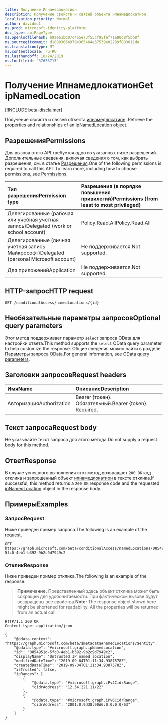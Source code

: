 ```yaml
---
title: Получение Ипнамедлокатион
description: Получение свойств и связей объекта ипнамедлокатион.
localization_priority: Normal
author: davidmu1
ms.prod: microsoft-identity-platform
doc_type: apiPageType
ms.openlocfilehash: b9aeb1bd07c465e73f55cf95fef71a80c8f5bb8f
ms.sourcegitcommit: d189830649794365464e37539e02239f883011da
ms.translationtype: MT
ms.contentlocale: ru-RU
ms.lasthandoff: 10/24/2019
ms.locfileid: "37653715"
---
```

# <a name="get-ipnamedlocation"></a><span data-ttu-id="9901b-103">Получение Ипнамедлокатион</span><span class="sxs-lookup"><span data-stu-id="9901b-103">Get ipNamedLocation</span></span>

[!INCLUDE [beta-disclaimer](../../includes/beta-disclaimer.md)]

<span data-ttu-id="9901b-104">Получение свойств и связей объекта [ипнамедлокатион](../resources/ipNamedLocation.md) .</span><span class="sxs-lookup"><span data-stu-id="9901b-104">Retrieve the properties and relationships of an [ipNamedLocation](../resources/ipNamedLocation.md) object.</span></span>

## <a name="permissions"></a><span data-ttu-id="9901b-105">Разрешения</span><span class="sxs-lookup"><span data-stu-id="9901b-105">Permissions</span></span>

<span data-ttu-id="9901b-p101">Для вызова этого API требуется одно из указанных ниже разрешений. Дополнительные сведения, включая сведения о том, как выбрать разрешения, см. в статье [Разрешения](/graph/permissions-reference).</span><span class="sxs-lookup"><span data-stu-id="9901b-p101">One of the following permissions is required to call this API. To learn more, including how to choose permissions, see [Permissions](/graph/permissions-reference).</span></span>

| <span data-ttu-id="9901b-108">Тип разрешения</span><span class="sxs-lookup"><span data-stu-id="9901b-108">Permission type</span></span>                        | <span data-ttu-id="9901b-109">Разрешения (в порядке повышения привилегий)</span><span class="sxs-lookup"><span data-stu-id="9901b-109">Permissions (from least to most privileged)</span></span> |
|:---------------------------------------|:--------------------------------------------|
| <span data-ttu-id="9901b-110">Делегированные (рабочая или учебная учетная запись)</span><span class="sxs-lookup"><span data-stu-id="9901b-110">Delegated (work or school account)</span></span>     | <span data-ttu-id="9901b-111">Policy.Read.All</span><span class="sxs-lookup"><span data-stu-id="9901b-111">Policy.Read.All</span></span> |
| <span data-ttu-id="9901b-112">Делегированные (личная учетная запись Майкрософт)</span><span class="sxs-lookup"><span data-stu-id="9901b-112">Delegated (personal Microsoft account)</span></span> | <span data-ttu-id="9901b-113">Не поддерживается.</span><span class="sxs-lookup"><span data-stu-id="9901b-113">Not supported.</span></span> |
| <span data-ttu-id="9901b-114">Для приложений</span><span class="sxs-lookup"><span data-stu-id="9901b-114">Application</span></span>                            | <span data-ttu-id="9901b-115">Не поддерживается.</span><span class="sxs-lookup"><span data-stu-id="9901b-115">Not supported.</span></span> |

## <a name="http-request"></a><span data-ttu-id="9901b-116">HTTP-запрос</span><span class="sxs-lookup"><span data-stu-id="9901b-116">HTTP request</span></span>

<!-- { "blockType": "ignored" } -->

```http
GET /conditionalAccess/namedLocations/{id}
```

## <a name="optional-query-parameters"></a><span data-ttu-id="9901b-117">Необязательные параметры запросов</span><span class="sxs-lookup"><span data-stu-id="9901b-117">Optional query parameters</span></span>

<span data-ttu-id="9901b-118">Этот метод поддерживает параметр `select` запроса OData для настройки ответа.</span><span class="sxs-lookup"><span data-stu-id="9901b-118">This method supports the `select` OData query parameter to help customize the response.</span></span> <span data-ttu-id="9901b-119">Общие сведения можно найти в разделе [Параметры запроса OData](/graph/query-parameters).</span><span class="sxs-lookup"><span data-stu-id="9901b-119">For general information, see [OData query parameters](/graph/query-parameters).</span></span>

## <a name="request-headers"></a><span data-ttu-id="9901b-120">Заголовки запросов</span><span class="sxs-lookup"><span data-stu-id="9901b-120">Request headers</span></span>

| <span data-ttu-id="9901b-121">Имя</span><span class="sxs-lookup"><span data-stu-id="9901b-121">Name</span></span>      |<span data-ttu-id="9901b-122">Описание</span><span class="sxs-lookup"><span data-stu-id="9901b-122">Description</span></span>|
|:----------|:----------|
| <span data-ttu-id="9901b-123">Авторизация</span><span class="sxs-lookup"><span data-stu-id="9901b-123">Authorization</span></span> | <span data-ttu-id="9901b-p103">Bearer {токен}. Обязательный.</span><span class="sxs-lookup"><span data-stu-id="9901b-p103">Bearer {token}. Required.</span></span> |

## <a name="request-body"></a><span data-ttu-id="9901b-126">Текст запроса</span><span class="sxs-lookup"><span data-stu-id="9901b-126">Request body</span></span>

<span data-ttu-id="9901b-127">Не указывайте текст запроса для этого метода.</span><span class="sxs-lookup"><span data-stu-id="9901b-127">Do not supply a request body for this method.</span></span>

## <a name="response"></a><span data-ttu-id="9901b-128">Ответ</span><span class="sxs-lookup"><span data-stu-id="9901b-128">Response</span></span>

<span data-ttu-id="9901b-129">В случае успешного выполнения этот метод возвращает `200 OK` код отклика и запрошенный объект [ипнамедлокатион](../resources/ipnamedlocation.md) в тексте отклика.</span><span class="sxs-lookup"><span data-stu-id="9901b-129">If successful, this method returns a `200 OK` response code and the requested [ipNamedLocation](../resources/ipnamedlocation.md) object in the response body.</span></span>

## <a name="examples"></a><span data-ttu-id="9901b-130">Примеры</span><span class="sxs-lookup"><span data-stu-id="9901b-130">Examples</span></span>

### <a name="request"></a><span data-ttu-id="9901b-131">Запрос</span><span class="sxs-lookup"><span data-stu-id="9901b-131">Request</span></span>

<span data-ttu-id="9901b-132">Ниже приведен пример запроса.</span><span class="sxs-lookup"><span data-stu-id="9901b-132">The following is an example of the request.</span></span>
<!-- {
  "blockType": "request",
  "name": "get_ipnamedlocation"
}-->

```http
GET https://graph.microsoft.com/beta/conditionalAccess/namedLocations/0854951d-5fc0-4eb1-b392-9b2c9d7949c2
```

### <a name="response"></a><span data-ttu-id="9901b-133">Отклик</span><span class="sxs-lookup"><span data-stu-id="9901b-133">Response</span></span>

<span data-ttu-id="9901b-134">Ниже приведен пример отклика.</span><span class="sxs-lookup"><span data-stu-id="9901b-134">The following is an example of the response.</span></span>

> <span data-ttu-id="9901b-p104">**Примечание.** Представленный здесь объект отклика может быть сокращен для удобочитаемости. При фактическом вызове будут возвращены все свойства.</span><span class="sxs-lookup"><span data-stu-id="9901b-p104">**Note:** The response object shown here might be shortened for readability. All the properties will be returned from an actual call.</span></span>

<!-- {
  "blockType": "response",
  "truncated": true,
  "@odata.type": "microsoft.graph.ipNamedLocation"
} -->

```http
HTTP/1.1 200 OK
Content-type: application/json

{
    "@odata.context": "https://graph.microsoft.com/beta/$metadata#namedLocations/$entity",
    "@odata.type": "#microsoft.graph.ipNamedLocation",
    "id": "0854951d-5fc0-4eb1-b392-9b2c9d7949c2",
    "displayName": "Untrusted IP named location",
    "modifiedDateTime": "2019-09-04T01:11:34.9387578Z",
    "createdDateTime": "2019-09-04T01:11:34.9387578Z",
    "isTrusted": false,
    "ipRanges": [
        {
            "@odata.type": "#microsoft.graph.iPv4CidrRange",
            "cidrAddress": "12.34.221.11/22"
        },
        {
            "@odata.type": "#microsoft.graph.iPv6CidrRange",
            "cidrAddress": "2001:0:9d38:90d6:0:0:0:0/63"
        }
    ]
}
```

<!-- uuid: 16cd6b66-4b1a-43a1-adaf-3a886856ed98
2019-02-04 14:57:30 UTC -->
<!-- {
  "type": "#page.annotation",
  "description": "Get ipNamedLocation",
  "keywords": "",
  "section": "documentation",
  "tocPath": ""
}-->
